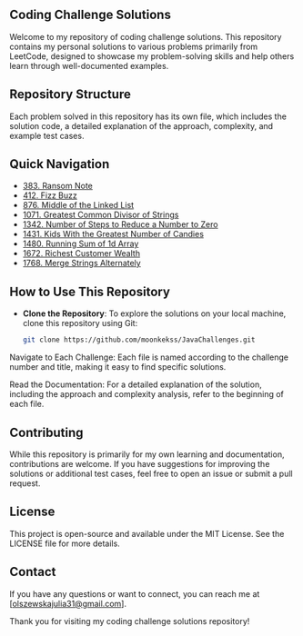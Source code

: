 ## Coding Challenge Solutions

Welcome to my repository of coding challenge solutions. This repository contains my personal solutions to various problems primarily from LeetCode, designed to showcase my problem-solving skills and help others learn through well-documented examples.

## Repository Structure

Each problem solved in this repository has its own file, which includes the solution code, a detailed explanation of the approach, complexity, and example test cases.

## Quick Navigation

- [383. Ransom Note](/383_Ransom_Note.java)
- [412. Fizz Buzz](/412_Fizz_Buzz.java)
- [876. Middle of the Linked List](/876_Middle_of_the_Linked_List.java)
- [1071. Greatest Common Divisor of Strings](/1071_Greatest_Common_Divisor_of_Strings.java)
- [1342. Number of Steps to Reduce a Number to Zero](/1342_Number_of_Steps_to_Reduce_a_Number_to_Zero.java)
- [1431. Kids With the Greatest Number of Candies](/1431_Kids_With_the_Greatest_Number_of_Candies.java)
- [1480. Running Sum of 1d Array](/1480_Running_Sum_of_1d_Array.java)
- [1672. Richest Customer Wealth](/1672_Richest_Customer_Wealth.java)
- [1768. Merge Strings Alternately](/1768_Merge_Strings_Alternately.java)

## How to Use This Repository

- **Clone the Repository**: To explore the solutions on your local machine, clone this repository using Git:
  ```bash
  git clone https://github.com/moonkekss/JavaChallenges.git
  ```

Navigate to Each Challenge: Each file is named according to the challenge number and title, making it easy to find specific solutions.

Read the Documentation: For a detailed explanation of the solution, including the approach and complexity analysis, refer to the beginning of each file.

## Contributing

While this repository is primarily for my own learning and documentation, contributions are welcome. If you have suggestions for improving the solutions or additional test cases, feel free to open an issue or submit a pull request.

## License

This project is open-source and available under the MIT License. See the LICENSE file for more details.

## Contact

If you have any questions or want to connect, you can reach me at [olszewskajulia31@gmail.com].

Thank you for visiting my coding challenge solutions repository!
